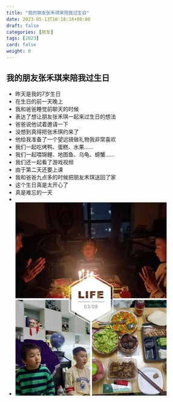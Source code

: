 ```yaml
---
title: "我的朋友张禾琪来陪我过生日"
date: 2023-05-13T16:18:18+08:00
draft: false
categories: [朋友]
tags: [2023]
card: false
weight: 0
---
```


## 我的朋友张禾琪来陪我过生日

- 昨天是我的7岁生日
- 在生日的前一天晚上
- 我和爸爸睡觉前聊天的时候
- 表达了想让朋友张禾琪一起来过生日的想法
- 爸爸说他试着邀请一下
- 没想到真得把张禾琪约来了
- 他给我准备了一个望远镜做礼物我非常喜欢
- 我们一起吃烤鸭、蛋糕、水果……
- 我们一起喂锦鲤、地图鱼、乌龟、螃蟹……
- 我们还一起看了游戏视频
- 由于第二天还要上课
- 我和爸爸九点多的时候把朋友禾琪送回了家
- 这个生日真是太开心了
- 真是难忘的一天
- 
- <img alt="图 1" src="imgs/63282ccb3c7249236110dfd7acdefe7daae9974e415f48917581c7d6c0e907a2.jpg" width="400" />  
